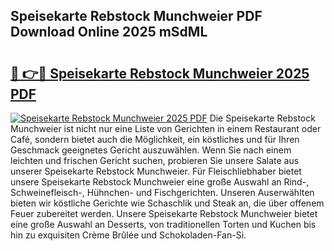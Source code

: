## Speisekarte Rebstock Munchweier PDF Download Online 2025 mSdML

# <h2><a href="http://gcdhwx.nevu.top/?p=Speisekarte+Rebstock+Munchweier">🔗 👉🔴 Speisekarte Rebstock Munchweier 2025 PDF</a></h2>

[![Speisekarte Rebstock Munchweier 2025 PDF](https://i.imgur.com/dBaPXMq.png)](http://gcdhwx.nevu.top/?p=Speisekarte+Rebstock+Munchweier)
Die Speisekarte Rebstock Munchweier ist nicht nur eine Liste von Gerichten in einem Restaurant oder Café, sondern bietet auch die Möglichkeit, ein köstliches und für Ihren Geschmack geeignetes Gericht auszuwählen. Wenn Sie nach einem leichten und frischen Gericht suchen, probieren Sie unsere Salate aus unserer Speisekarte Rebstock Munchweier. Für Fleischliebhaber bietet unsere Speisekarte Rebstock Munchweier eine große Auswahl an Rind-, Schweinefleisch-, Hühnchen- und Fischgerichten. Unseren Auserwählten bieten wir köstliche Gerichte wie Schaschlik und Steak an, die über offenem Feuer zubereitet werden. Unsere Speisekarte Rebstock Munchweier bietet eine große Auswahl an Desserts, von traditionellen Torten und Kuchen bis hin zu exquisiten Crème Brûlée und Schokoladen-Fan-Si.

